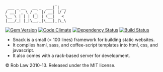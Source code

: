                           _    
     ___ _ __   __ _  ___| | __
    / __| '_ \ / _` |/ __| |/ /
    \__ \ | | | (_| | (__|   < 
    |___/_| |_|\__,_|\___|_|\_\

[![Gem Version](https://badge.fury.io/rb/snack.png)](http://badge.fury.io/rb/snack)
[![Code Climate](https://codeclimate.com/github/robinator/snack.png)](https://codeclimate.com/github/robinator/snack)
[![Dependency Status](https://gemnasium.com/robinator/snack.png)](https://gemnasium.com/robinator/snack)
[![Build Status](https://travis-ci.org/robinator/snack.png?branch=master)](https://travis-ci.org/robinator/snack)

 - Snack is a small (< 100 lines) framework for building static websites.
 - It compiles haml, sass, and coffee-script templates into html, css, and javascript.
 - It also comes with a rack-based server for development.

© Rob Law 2010-13. Released under the MIT license.